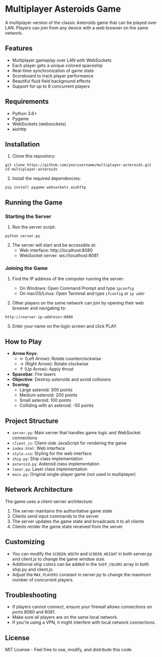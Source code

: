 # Multiplayer Asteroids Game

A multiplayer version of the classic Asteroids game that can be played over LAN. Players can join from any device with a web browser on the same network.

## Features

- Multiplayer gameplay over LAN with WebSockets
- Each player gets a unique colored spaceship
- Real-time synchronization of game state
- Scoreboard to track player performance
- Beautiful fluid field background effects
- Support for up to 8 concurrent players

## Requirements

- Python 3.6+
- Pygame
- WebSockets (websockets)
- aiohttp

## Installation

1. Clone this repository:
```
git clone https://github.com/yourusername/multiplayer-asteroids.git
cd multiplayer-asteroids
```

2. Install the required dependencies:
```
pip install pygame websockets aiohttp
```

## Running the Game

### Starting the Server

1. Run the server script:
```
python server.py
```

2. The server will start and be accessible at:
   - Web interface: http://localhost:8080
   - WebSocket server: ws://localhost:8081

### Joining the Game

1. Find the IP address of the computer running the server:
   - On Windows: Open Command Prompt and type `ipconfig`
   - On macOS/Linux: Open Terminal and type `ifconfig` or `ip addr`

2. Other players on the same network can join by opening their web browser and navigating to:
```
http://<server-ip-address>:8080
```

3. Enter your name on the login screen and click PLAY.

## How to Play

- **Arrow Keys**: 
  - ← (Left Arrow): Rotate counterclockwise
  - → (Right Arrow): Rotate clockwise
  - ↑ (Up Arrow): Apply thrust
- **Spacebar**: Fire lasers
- **Objective**: Destroy asteroids and avoid collisions
- **Scoring**:
  - Large asteroid: 300 points
  - Medium asteroid: 200 points
  - Small asteroid: 100 points
  - Colliding with an asteroid: -50 points

## Project Structure

- `server.py`: Main server that handles game logic and WebSocket connections
- `client.js`: Client-side JavaScript for rendering the game
- `index.html`: Web interface
- `style.css`: Styling for the web interface
- `ship.py`: Ship class implementation
- `asteroid.py`: Asteroid class implementation
- `laser.py`: Laser class implementation
- `main.py`: Original single-player game (not used in multiplayer)

## Network Architecture

The game uses a client-server architecture:

1. The server maintains the authoritative game state
2. Clients send input commands to the server
3. The server updates the game state and broadcasts it to all clients
4. Clients render the game state received from the server

## Customizing

- You can modify the `SCREEN_WIDTH` and `SCREEN_HEIGHT` in both server.py and client.js to change the game window size.
- Additional ship colors can be added in the `SHIP_COLORS` array in both ship.py and client.js.
- Adjust the `MAX_PLAYERS` constant in server.py to change the maximum number of concurrent players.

## Troubleshooting

- If players cannot connect, ensure your firewall allows connections on ports 8080 and 8081.
- Make sure all players are on the same local network.
- If you're using a VPN, it might interfere with local network connections.

## License

MIT License - Feel free to use, modify, and distribute this code. 